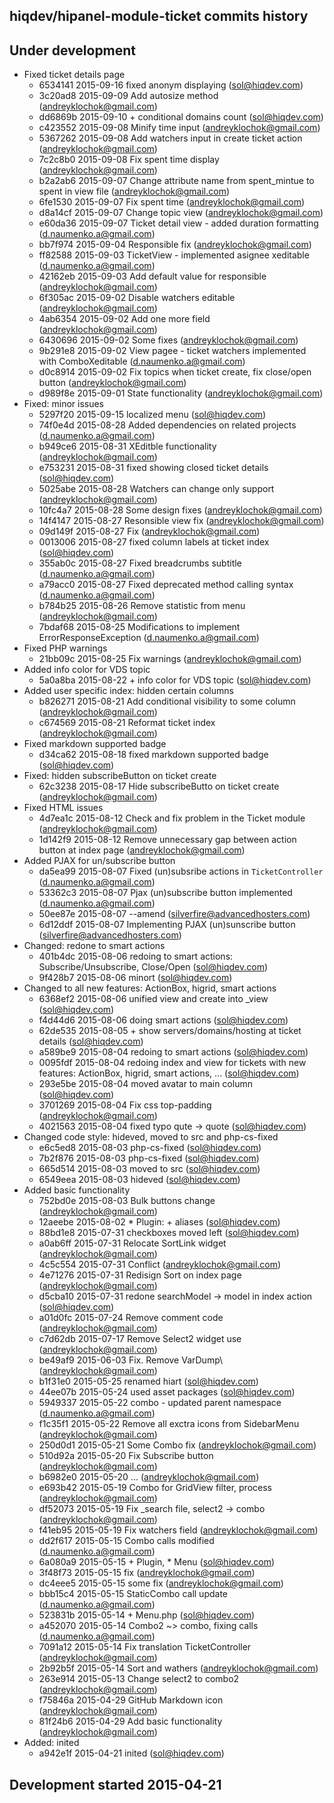 hiqdev/hipanel-module-ticket commits history
--------------------------------------------

## Under development

- Fixed ticket details page
    - 6534141 2015-09-16 fixed anonym displaying (sol@hiqdev.com)
    - 3c20ad8 2015-09-09 Add autosize method (andreyklochok@gmail.com)
    - dd6869b 2015-09-10 + conditional domains count (sol@hiqdev.com)
    - c423552 2015-09-08 Minify time input (andreyklochok@gmail.com)
    - 5367262 2015-09-08 Add watchers input in create ticket action (andreyklochok@gmail.com)
    - 7c2c8b0 2015-09-08 Fix spent time display (andreyklochok@gmail.com)
    - b2a2ab6 2015-09-07 Change attribute name from spent_mintue to spent in view file (andreyklochok@gmail.com)
    - 6fe1530 2015-09-07 Fix spent time (andreyklochok@gmail.com)
    - d8a14cf 2015-09-07 Change topic view (andreyklochok@gmail.com)
    - e60da36 2015-09-07 Ticket detail view - added duration formatting (d.naumenko.a@gmail.com)
    - bb7f974 2015-09-04 Responsible fix (andreyklochok@gmail.com)
    - ff82588 2015-09-03 TicketView - implemented asignee xeditable (d.naumenko.a@gmail.com)
    - 42162eb 2015-09-03 Add default value for responsible (andreyklochok@gmail.com)
    - 6f305ac 2015-09-02 Disable watchers editable (andreyklochok@gmail.com)
    - 4ab6354 2015-09-02 Add one more field (andreyklochok@gmail.com)
    - 6430696 2015-09-02 Some fixes (andreyklochok@gmail.com)
    - 9b291e8 2015-09-02 View pagee - ticket watchers implemented with ComboXeditable (d.naumenko.a@gmail.com)
    - d0c8914 2015-09-02 Fix topics when ticket create, fix close/open button (andreyklochok@gmail.com)
    - d989f8e 2015-09-01 State functionality (andreyklochok@gmail.com)
- Fixed: minor issues
    - 5297f20 2015-09-15 localized menu (sol@hiqdev.com)
    - 74f0e4d 2015-08-28 Added dependencies on related projects (d.naumenko.a@gmail.com)
    - b949ce6 2015-08-31 XEditble functionality (andreyklochok@gmail.com)
    - e753231 2015-08-31 fixed showing closed ticket details (sol@hiqdev.com)
    - 5025abe 2015-08-28 Watchers can change only support (andreyklochok@gmail.com)
    - 10fc4a7 2015-08-28 Some design fixes (andreyklochok@gmail.com)
    - 14f4147 2015-08-27 Resonsible view fix (andreyklochok@gmail.com)
    - 09d149f 2015-08-27 Fix (andreyklochok@gmail.com)
    - 0013006 2015-08-27 fixed column labels at ticket index (sol@hiqdev.com)
    - 355ab0c 2015-08-27 Fixed breadcrumbs subtitle (d.naumenko.a@gmail.com)
    - a79acc0 2015-08-27 Fixed deprecated method calling syntax (d.naumenko.a@gmail.com)
    - b784b25 2015-08-26 Remove statistic from menu (andreyklochok@gmail.com)
    - 7bdaf68 2015-08-25 Modifications to implement ErrorResponseException (d.naumenko.a@gmail.com)
- Fixed PHP warnings
    - 21bb09c 2015-08-25 Fix warnings (andreyklochok@gmail.com)
- Added info color for VDS topic
    - 5a0a8ba 2015-08-22 + info color for VDS topic (sol@hiqdev.com)
- Added user specific index: hidden certain columns
    - b826271 2015-08-21 Add conditional visibility to some column (andreyklochok@gmail.com)
    - c674569 2015-08-21 Reformat ticket index (andreyklochok@gmail.com)
- Fixed markdown supported badge
    - d34ca62 2015-08-18 fixed markdown supported badge (sol@hiqdev.com)
- Fixed: hidden subscribeButton on ticket create
    - 62c3238 2015-08-17 Hide subscribeButto on ticket create (andreyklochok@gmail.com)
- Fixed HTML issues
    - 4d7ea1c 2015-08-12 Check and fix problem in the Ticket module (andreyklochok@gmail.com)
    - 1d142f9 2015-08-12 Remove unnecessary gap between action button at index page (andreyklochok@gmail.com)
- Added PJAX for un/subscribe button
    - da5ea99 2015-08-07 Fixed (un)subsribe actions in `TicketController` (d.naumenko.a@gmail.com)
    - 53362c3 2015-08-07 Pjax (un)subscribe button implemented (d.naumenko.a@gmail.com)
    - 50ee87e 2015-08-07 --amend (silverfire@advancedhosters.com)
    - 6d12ddf 2015-08-07 Implementing PJAX (un)sunscribe button (silverfire@advancedhosters.com)
- Changed: redone to smart actions
    - 401b4dc 2015-08-06 redoing to smart actions: Subscribe/Unsubscribe, Close/Open (sol@hiqdev.com)
    - 9f428b7 2015-08-06 minort (sol@hiqdev.com)
- Changed to all new features: ActionBox, higrid, smart actions
    - 6368ef2 2015-08-06 unified view and create into _view (sol@hiqdev.com)
    - f4d44d6 2015-08-06 doing smart actions (sol@hiqdev.com)
    - 62de535 2015-08-05 + show servers/domains/hosting at ticket details (sol@hiqdev.com)
    - a589be9 2015-08-04 redoing to smart actions (sol@hiqdev.com)
    - 0095fdf 2015-08-04 redoing index and view for tickets with new features: ActionBox, higrid, smart actions, ... (sol@hiqdev.com)
    - 293e5be 2015-08-04 moved avatar to main column (sol@hiqdev.com)
    - 3701269 2015-08-04 Fix css top-padding (andreyklochok@gmail.com)
    - 4021563 2015-08-04 fixed typo qute -> quote (sol@hiqdev.com)
- Changed code style: hideved, moved to src and php-cs-fixed
    - e6c5ed8 2015-08-03 php-cs-fixed (sol@hiqdev.com)
    - 7b2f876 2015-08-03 php-cs-fixed (sol@hiqdev.com)
    - 665d514 2015-08-03 moved to src (sol@hiqdev.com)
    - 6549eea 2015-08-03 hideved (sol@hiqdev.com)
- Added basic functionality
    - 752bd0e 2015-08-03 Bulk buttons change (andreyklochok@gmail.com)
    - 12aeebe 2015-08-02 * Plugin: + aliases (sol@hiqdev.com)
    - 88bd1e8 2015-07-31 checkboxes moved left (sol@hiqdev.com)
    - a0ab6ff 2015-07-31 Relocate SortLink widget (andreyklochok@gmail.com)
    - 4c5c554 2015-07-31 Conflict (andreyklochok@gmail.com)
    - 4e71276 2015-07-31 Redisign Sort on index page (andreyklochok@gmail.com)
    - d5cba10 2015-07-31 redone searchModel -> model in index action (sol@hiqdev.com)
    - a01d0fc 2015-07-24 Remove comment code (andreyklochok@gmail.com)
    - c7d62db 2015-07-17 Remove Select2 widget use (andreyklochok@gmail.com)
    - be49af9 2015-06-03 Fix. Remove VarDump\ (andreyklochok@gmail.com)
    - b1f31e0 2015-05-25 renamed hiart (sol@hiqdev.com)
    - 44ee07b 2015-05-24 used asset packages (sol@hiqdev.com)
    - 5949337 2015-05-22 combo - updated parent namespace (d.naumenko.a@gmail.com)
    - f1c35f1 2015-05-22 Remove all exctra icons from SidebarMenu (andreyklochok@gmail.com)
    - 250d0d1 2015-05-21 Some Combo fix (andreyklochok@gmail.com)
    - 510d92a 2015-05-20 Fix Subscribe button (andreyklochok@gmail.com)
    - b6982e0 2015-05-20 ... (andreyklochok@gmail.com)
    - e693b42 2015-05-19 Combo for GridView filter, process (andreyklochok@gmail.com)
    - df52073 2015-05-19 Fix _search file, select2 -> combo (andreyklochok@gmail.com)
    - f41eb95 2015-05-19 Fix watchers field (andreyklochok@gmail.com)
    - dd2f617 2015-05-15 Combo calls modified (d.naumenko.a@gmail.com)
    - 6a080a9 2015-05-15 + Plugin, * Menu (sol@hiqdev.com)
    - 3f48f73 2015-05-15 fix (andreyklochok@gmail.com)
    - dc4eee5 2015-05-15 some fix (andreyklochok@gmail.com)
    - bbb15c4 2015-05-15 StaticCombo call update (d.naumenko.a@gmail.com)
    - 523831b 2015-05-14 + Menu.php (sol@hiqdev.com)
    - a452070 2015-05-14 Combo2 ~> combo, fixing calls (d.naumenko.a@gmail.com)
    - 7091a12 2015-05-14 Fix translation TicketController (andreyklochok@gmail.com)
    - 2b92b5f 2015-05-14 Sort and wathers (andreyklochok@gmail.com)
    - 263e914 2015-05-13 Change select2 to combo2 (andreyklochok@gmail.com)
    - f75846a 2015-04-29 GitHub Markdown icon (andreyklochok@gmail.com)
    - 81f24b6 2015-04-29 Add basic functionality (andreyklochok@gmail.com)
- Added: inited
    - a942e1f 2015-04-21 inited (sol@hiqdev.com)

## Development started 2015-04-21

